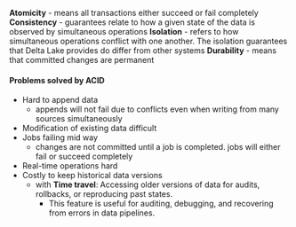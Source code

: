 

 **Atomicity** - means all transactions either succeed or fail completely
 **Consistency** - guarantees relate to how a given state of the data is observed by simultaneous operations
 **Isolation** - refers to how simultaneous operations conflict with one another. The isolation guarantees that Delta Lake provides do differ from other systems
 **Durability** - means that committed changes are permanent 

#### Problems solved by ACID
- Hard to append data
	- appends will not fail due to conflicts even when writing from many sources simultaneously
- Modification of existing data difficult
- Jobs failing mid way
	- changes are not committed until a job is completed. jobs will either fail or succeed completely
- Real-time operations hard
- Costly to keep historical data versions
	- with **Time travel**: Accessing older versions of data for audits, rollbacks, or reproducing past states.
	    - This feature is useful for auditing, debugging, and recovering from errors in data pipelines.